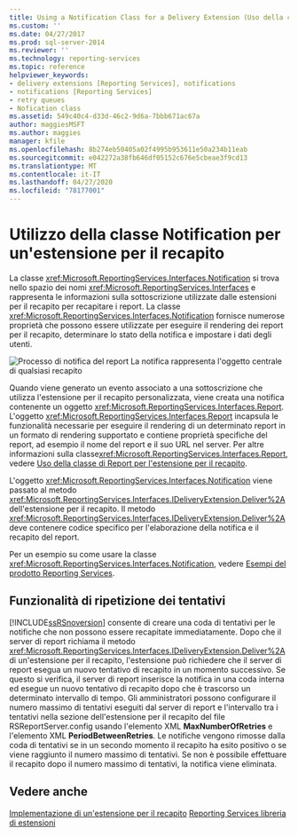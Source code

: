```yaml
---
title: Using a Notification Class for a Delivery Extension (Uso della classe Notification per un'estensione per il recapito) | Microsoft Docs
ms.custom: ''
ms.date: 04/27/2017
ms.prod: sql-server-2014
ms.reviewer: ''
ms.technology: reporting-services
ms.topic: reference
helpviewer_keywords:
- delivery extensions [Reporting Services], notifications
- notifications [Reporting Services]
- retry queues
- Nofication class
ms.assetid: 549c40c4-d33d-46c2-9d6a-7bbb671ac67a
author: maggiesMSFT
ms.author: maggies
manager: kfile
ms.openlocfilehash: 8b274eb50405a02f4995b953611e50a234b11eab
ms.sourcegitcommit: e042272a38fb646df05152c676e5cbeae3f9cd13
ms.translationtype: MT
ms.contentlocale: it-IT
ms.lasthandoff: 04/27/2020
ms.locfileid: "78177001"
---
```

# <a name="using-a-notification-class-for-a-delivery-extension"></a>Utilizzo della classe Notification per un'estensione per il recapito
  La classe <xref:Microsoft.ReportingServices.Interfaces.Notification> si trova nello spazio dei nomi <xref:Microsoft.ReportingServices.Interfaces> e rappresenta le informazioni sulla sottoscrizione utilizzate dalle estensioni per il recapito per recapitare i report. La classe <xref:Microsoft.ReportingServices.Interfaces.Notification> fornisce numerose proprietà che possono essere utilizzate per eseguire il rendering dei report per il recapito, determinare lo stato della notifica e impostare i dati degli utenti.

 ![Processo di notifica del report](../../media/bk-ext-03.gif "Processo di notifica dei report") La notifica rappresenta l'oggetto centrale di qualsiasi recapito

 Quando viene generato un evento associato a una sottoscrizione che utilizza l'estensione per il recapito personalizzata, viene creata una notifica contenente un oggetto <xref:Microsoft.ReportingServices.Interfaces.Report>. L'oggetto <xref:Microsoft.ReportingServices.Interfaces.Report> incapsula le funzionalità necessarie per eseguire il rendering di un determinato report in un formato di rendering supportato e contiene proprietà specifiche del report, ad esempio il nome del report e il suo URL nel server. Per altre informazioni sulla classe<xref:Microsoft.ReportingServices.Interfaces.Report>, vedere [Uso della classe di Report per l'estensione per il recapito](../delivery-extension/using-the-report-class-for-a-delivery-extension.md).

 L'oggetto <xref:Microsoft.ReportingServices.Interfaces.Notification> viene passato al metodo <xref:Microsoft.ReportingServices.Interfaces.IDeliveryExtension.Deliver%2A> dell'estensione per il recapito. Il metodo <xref:Microsoft.ReportingServices.Interfaces.IDeliveryExtension.Deliver%2A> deve contenere codice specifico per l'elaborazione della notifica e il recapito del report.

 Per un esempio su come usare la classe <xref:Microsoft.ReportingServices.Interfaces.Notification>, vedere [ Esempi del prodotto Reporting Services](https://go.microsoft.com/fwlink/?LinkId=177889).

## <a name="retry-functionality"></a>Funzionalità di ripetizione dei tentativi
 [!INCLUDE[ssRSnoversion](../../../includes/ssrsnoversion-md.md)] consente di creare una coda di tentativi per le notifiche che non possono essere recapitate immediatamente. Dopo che il server di report richiama il metodo <xref:Microsoft.ReportingServices.Interfaces.IDeliveryExtension.Deliver%2A> di un'estensione per il recapito, l'estensione può richiedere che il server di report esegua un nuovo tentativo di recapito in un momento successivo. Se questo si verifica, il server di report inserisce la notifica in una coda interna ed esegue un nuovo tentativo di recapito dopo che è trascorso un determinato intervallo di tempo. Gli amministratori possono configurare il numero massimo di tentativi eseguiti dal server di report e l'intervallo tra i tentativi nella sezione dell'estensione per il recapito del file RSReportServer.config usando l'elemento XML **MaxNumberOfRetries** e l'elemento XML **PeriodBetweenRetries**. Le notifiche vengono rimosse dalla coda di tentativi se in un secondo momento il recapito ha esito positivo o se viene raggiunto il numero massimo di tentativi. Se non è possibile effettuare il recapito dopo il numero massimo di tentativi, la notifica viene eliminata.

## <a name="see-also"></a>Vedere anche
 [Implementazione di un'estensione per il recapito](../delivery-extension/implementing-a-delivery-extension.md) [Reporting Services libreria di estensioni](../reporting-services-extension-library.md)


